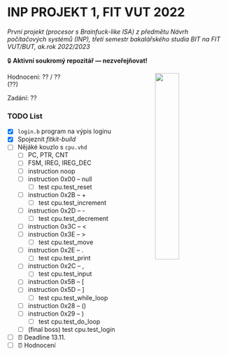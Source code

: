 # INP PROJEKT 1, FIT VUT 2022

_První projekt (procesor s Brainfuck-like ISA) z předmětu Návrh počítačových systémů (INP), třetí semestr bakalářského studia BIT na FIT VUT/BUT, ak.rok 2022/2023_

🔒 **Aktivní soukromý repozitář — nezveřejňovat!**

<img align="right" width="33%" src='https://sketchviz.com/@Onegenimasu/d427531c9d97a9dbc5894b9d81472712/470347528d7f5c89de48fc7ce996af4e04ddc944.sketchy.png' />

Hodnocení: ?? / ??<br>(??)

Zadání: ??

### TODO List

- [x] `login.b` program na výpis loginu
- [x] Spojeznit _fitkit-build_
- [ ] Nějáké kouzlo s `cpu.vhd`
  - [ ] PC, PTR, CNT
  - [ ] FSM, IREG, IREG_DEC
  - [ ] instruction noop
  - [ ] instruction 0x00 – null
    - [ ] test cpu.test_reset
  - [ ] instruction 0x2B – +
    - [ ] test cpu.test_increment
  - [ ] instruction 0x2D – -
    - [ ] test cpu.test_decrement
  - [ ] instruction 0x3C – <
  - [ ] instruction 0x3E – >
    - [ ] test cpu.test_move
  - [ ] instruction 0x2E – .
    - [ ] test cpu.test_print
  - [ ] instruction 0x2C – ,
    - [ ] test cpu.test_input
  - [ ] instruction 0x5B – [
  - [ ] instruction 0x5D – ]
    - [ ] test cpu.test_while_loop
  - [ ] instruction 0x28 – ()
  - [ ] instruction 0x29 – )
    - [ ] test cpu.test_do_loop
  - [ ] (final boss) test cpu.test_login
- [ ] ⏰ Deadline 13.11.
- [ ] ⏰ Hodnocení
